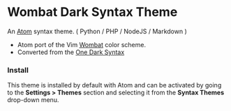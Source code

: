 # Wombat Dark Syntax Theme

An [Atom](https://atom.io/) syntax theme. ( Python / PHP / NodeJS / Markdown )

* Atom port of the Vim [Wombat](http://www.vim.org/scripts/script.php?script_id=1778) color scheme.
* Converted from the [One Dark Syntax](https://github.com/atom/one-dark-syntax)


### Install

This theme is installed by default with Atom and can be activated by going to the __Settings > Themes__ section and selecting it from the __Syntax Themes__ drop-down menu.

